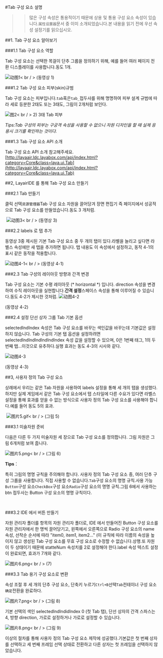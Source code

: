 #Tab 구성 요소 설명

>> 많은 구성 속성은 통용적이기 때문에 상용 및 통용 구성 요소 속성이 있습니다.`属性设置器`문서 중 이미 소개되었습니다.본 내용을 읽기 전에 우선 속성 설정기를 읽으십시오.

##1. Tab 구성 요소 알아보기

###1.1 Tab 구성 요소 역할

Tab 구성 요소는 선택한 목걸이 단추 그룹을 정의하기 위해, 예를 들어 여러 페이지 전환 디스플레이를 사용합니다.동도 1개.

![动图1](img/1.gif)< br / > (동영상 1)

###1.2 Tab 구성 요소 피부(skin)규범

Tab 구성 요소는 피부입니다.`tab`혹은`tab_`접두사를 위해 명명하여 피부 설계 규범에 따라 세로 등분한 2태도 또는 3태도, 그림이 2개처럼 보인다.

![图2](img/2.png)< br / > 2) 3태 Tab 피부

*Tips:Tab 구성의 피부는 구궁격 속성을 사용할 수 없으니 자원 디자인을 할 때 실제 응용시 크기를 확인하는 것이다.*

###1.3 Tab 구성 요소 API 소개

Tab 구성 요소 API 소개 참고해주세요.[http://layaair.ldc.layabox.com/api/index.html?category=Core&class=laya.ui.Tab](http://layaair.ldc.layabox.com/api/index.html?category=Core&class=laya.ui.Tab)



##2, LayairIDE 를 통해 Tab 구성 요소 만들기

###2.1 Tab 만들기


클릭 선택`资源管理器`Tab 구성 요소 자원을 끌어당겨 장면 편집기 즉 페이지에서 성공적으로 Tab 구성 요소를 만들었습니다.동도 3 개처럼.



​        ![动图3](img/3.gif)< br / > (동영상 3)



###2.2 labels 로 탭 추가

동영상 3중 제시된 기본 Tab 구성 요소 중 두 개의 탭이 있다.라벨을 늘리고 싶다면 라벨스 속성에만 새 탭을 추가하면 됩니다. 탭 내용도 이 속성에서 설정하고, 동작 4-1의 표시 같은 동작을 적용합니다.

![动图4-1](img/4-1.gif)< br / > (동영상 4-1)



###2.3 Tab 구성의 레이아웃 방향과 간격 변경

Tab 구성 요소는 기본 수평 레이아웃 (* horizontal *) 입니다. direction 속성을 변경하여 수직 레이아웃을 실현합니다.**간격 설정**스페이스 속성을 통해 이루어질 수 있습니다.동도 4-2가 제시한 것처럼.
![动图4-2](img/4-2.gif) 

(동영상 4-2)

###2.4 설정 단선 상자 그룹 Tab 기본 옵션

selectedIndIndex 속성은 Tab 구성 요소를 바꾸는 색인값을 바꾸는데 기본값은 설정하지 않습니다. Tab 구성의 기본 탭 옵션을 설정하려면 selectedIndIndIndIndIndIndex 속성 값을 설정할 수 있으며, 0은 1번째 태그, 1의 두 번째 탭...이것으로 유추하다.실행 효과는 동도 4-3의 시사와 같다.

![动图4-3](img/4-3.gif) 

(동영상 4-3)



##3, 사용자 정의 Tab 구성 요소

상례에서 우리는 같은 Tab 자원을 사용하여 labels 설정을 통해 세 개의 탭을 생성했다.하지만 실제 게임에서 같은 Tab 구성 요소에서 탭 스타일에 다른 수요가 있다면 라벨스 설정을 통해 효과를 얻을 수 없는 방식으로 사용자 정의 Tab 구성 요소를 사용해야 합니다.예를 들어 동도 5의 효과.



​	![图片5.gif](img/5.gif)< br / > (그림 5)



###3.1 미술자원 준비

다음은 다른 두 가지 미술자원 세 장으로 Tab 구성 요소를 정의합니다. 그림 자원은 그림 6개처럼 보여 줍니다.



 ![图片5.png](img/6.png)< br / > (그림 6)

**Tips**：

특히 그림의 명명 규칙을 주의해야 합니다. 사용자 정의 Tab 구성 요소 중, 여러 단추 구성 그룹을 사용합니다. 직접 사용할 수 없습니다.`Tab`구성 요소의 명명 규칙.사용 가능`Button`구성 요소`CheckBox`구성 요소`Radio`구성 요소의 명명 규칙.그림 6에서 사용하는 btn 접두사는 Button 구성 요소의 명명 규칙이다.

​

###3.2 IDE 에서 버튼 만들기

자원 관리자 폴더를 항목의 자원 관리자 폴더로, IDE 에서 만들어진 Button 구성 요소를 자원 관리자에서 한 명씩 끌어당기고, 왼쪽에서 오른쪽으로 Radio 구성 요소의 name 속성, 선착순 순서에 따라 "item0, item1, item2..." (이 규칙에 따라 이름의 속성을 높이지 않고 생성된 Tab 구성 요소를 무효 구성 요소로 수정할 수 없습니다.상행.또 자원이 두 상태이기 때문에 statteNum 속성치를 2로 설정해야 한다.label 속성 텍스트 설정이 완료되면, 효과가 7개와 같다.

![图片6.png](img/7.png)< br / > (7)



###3.3 Tab 용기 구성 요소로 변환

속성 조절 후 세 개의 단추 구성 요소, 단축키 누르기`Ctrl+B`선택`Tab`컨테이너 구성 요소`确定`전환을 완료하다.

​![图片7.png](img/8.png)< br / > (그림 8)



기본 선택의 색인 selectedIndIndidIndex 0 (첫 Tab 탭), 단선 상자의 간격 스파스는 4, 방향 direction, 가로로 설정하거나 가로로 설정할 수 있습니다.

​![图片8.png](img/9.png)< br / > (그림 9)

이상의 절차를 통해 사용자 정의 Tab 구성 요소 제작에 성공했다.기본값은 첫 번째 상자를 선택하고 세 번째 프레임 선택 상태로 전환하고 다른 상자는 첫 프레임을 선택하지 않았습니다.





